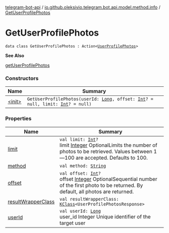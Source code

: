 [telegram-bot-api](../../index.md) / [io.github.oleksivio.telegram.bot.api.model.method.info](../index.md) / [GetUserProfilePhotos](./index.md)

# GetUserProfilePhotos

`data class GetUserProfilePhotos : Action<`[`UserProfilePhotos`](../../io.github.oleksivio.telegram.bot.api.model.objects.std.files/-user-profile-photos/index.md)`>`

**See Also**

[getUserProfilePhotos](#)

### Constructors

| Name | Summary |
|---|---|
| [&lt;init&gt;](-init-.md) | `GetUserProfilePhotos(userId: `[`Long`](https://kotlinlang.org/api/latest/jvm/stdlib/kotlin/-long/index.html)`, offset: `[`Int`](https://kotlinlang.org/api/latest/jvm/stdlib/kotlin/-int/index.html)`? = null, limit: `[`Int`](https://kotlinlang.org/api/latest/jvm/stdlib/kotlin/-int/index.html)`? = null)` |

### Properties

| Name | Summary |
|---|---|
| [limit](limit.md) | `val limit: `[`Int`](https://kotlinlang.org/api/latest/jvm/stdlib/kotlin/-int/index.html)`?`<br>limit [Integer](https://docs.oracle.com/javase/6/docs/api/java/lang/Integer.html) OptionalLimits the number of photos to be retrieved. Values between 1—100 are accepted. Defaults to 100. |
| [method](method.md) | `val method: `[`String`](https://kotlinlang.org/api/latest/jvm/stdlib/kotlin/-string/index.html) |
| [offset](offset.md) | `val offset: `[`Int`](https://kotlinlang.org/api/latest/jvm/stdlib/kotlin/-int/index.html)`?`<br>offset [Integer](https://docs.oracle.com/javase/6/docs/api/java/lang/Integer.html) OptionalSequential number of the first photo to be returned. By default, all photos are returned. |
| [resultWrapperClass](result-wrapper-class.md) | `val resultWrapperClass: `[`KClass`](https://kotlinlang.org/api/latest/jvm/stdlib/kotlin.reflect/-k-class/index.html)`<UserProfilePhotosResponse>` |
| [userId](user-id.md) | `val userId: `[`Long`](https://kotlinlang.org/api/latest/jvm/stdlib/kotlin/-long/index.html)<br>user_id Integer Unique identifier of the target user |
